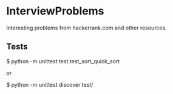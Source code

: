 InterviewProblems
=================

Interesting problems from hackerrank.com and other resources.

Tests
-----

  $ python -m unittest test.test_sort_quick_sort

or

  $ python -m unittest discover test/
